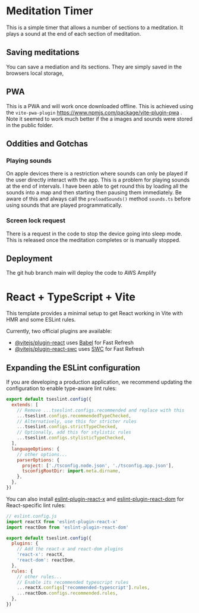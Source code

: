 # Meditation Timer

This is a simple timer that allows a number of sections to a meditation.
It plays a sound at the end of each section of meditation.

## Saving meditations

You can save a mediation and its sections. They are simply saved in the browsers local storage,


## PWA 

This is a PWA and will work once downloaded offline. This is achieved using the `vite-pwa-plugin`
https://www.npmjs.com/package/vite-plugin-pwa . Note it seemed to work much better if the a images and sounds were stored in the public folder.

## Oddities and Gotchas

### Playing sounds 

On apple devices there is a restriction where sounds can only be played if the user directly interact with the app. This is a problem for playing sounds at the end of intervals. I have been able to get round this by loading all the sounds into a map and then starting then pausing them immediately.
Be aware of this and always call the `preloadSounds()` method `sounds.ts` before using sounds that are played programmatically.

### Screen lock request

There is a request in the code to stop the device going into sleep mode. This is released once the meditation completes or is manually stopped. 


## Deployment 

The git hub branch main will deploy the code to AWS Amplify


# React + TypeScript + Vite

This template provides a minimal setup to get React working in Vite with HMR and some ESLint rules.

Currently, two official plugins are available:

- [@vitejs/plugin-react](https://github.com/vitejs/vite-plugin-react/blob/main/packages/plugin-react) uses [Babel](https://babeljs.io/) for Fast Refresh
- [@vitejs/plugin-react-swc](https://github.com/vitejs/vite-plugin-react/blob/main/packages/plugin-react-swc) uses [SWC](https://swc.rs/) for Fast Refresh

## Expanding the ESLint configuration

If you are developing a production application, we recommend updating the configuration to enable type-aware lint rules:

```js
export default tseslint.config({
  extends: [
    // Remove ...tseslint.configs.recommended and replace with this
    ...tseslint.configs.recommendedTypeChecked,
    // Alternatively, use this for stricter rules
    ...tseslint.configs.strictTypeChecked,
    // Optionally, add this for stylistic rules
    ...tseslint.configs.stylisticTypeChecked,
  ],
  languageOptions: {
    // other options...
    parserOptions: {
      project: ['./tsconfig.node.json', './tsconfig.app.json'],
      tsconfigRootDir: import.meta.dirname,
    },
  },
})
```

You can also install [eslint-plugin-react-x](https://github.com/Rel1cx/eslint-react/tree/main/packages/plugins/eslint-plugin-react-x) and [eslint-plugin-react-dom](https://github.com/Rel1cx/eslint-react/tree/main/packages/plugins/eslint-plugin-react-dom) for React-specific lint rules:

```js
// eslint.config.js
import reactX from 'eslint-plugin-react-x'
import reactDom from 'eslint-plugin-react-dom'

export default tseslint.config({
  plugins: {
    // Add the react-x and react-dom plugins
    'react-x': reactX,
    'react-dom': reactDom,
  },
  rules: {
    // other rules...
    // Enable its recommended typescript rules
    ...reactX.configs['recommended-typescript'].rules,
    ...reactDom.configs.recommended.rules,
  },
})
```
